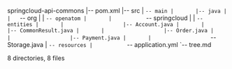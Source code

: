 springcloud-api-commons
|-- pom.xml
|-- src
|   `-- main
|       |-- java
|       |   `-- org
|       |       `-- openatom
|       |           `-- springcloud
|       |               `-- entities
|       |                   |-- Account.java
|       |                   |-- CommonResult.java
|       |                   |-- Order.java
|       |                   |-- Payment.java
|       |                   `-- Storage.java
|       `-- resources
|           `-- application.yml
`-- tree.md

8 directories, 8 files
